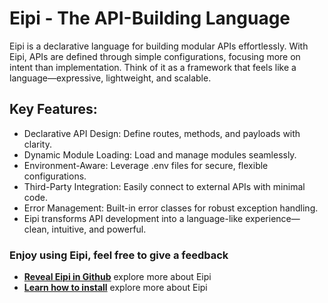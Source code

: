 # Eipi - The API-Building Language
Eipi is a declarative language for building modular APIs effortlessly. With Eipi, APIs are defined through simple configurations, focusing more on intent than implementation. Think of it as a framework that feels like a language—expressive, lightweight, and scalable.

## Key Features:
- Declarative API Design: Define routes, methods, and payloads with clarity.
- Dynamic Module Loading: Load and manage modules seamlessly.
- Environment-Aware: Leverage .env files for secure, flexible configurations.
- Third-Party Integration: Easily connect to external APIs with minimal code.
- Error Management: Built-in error classes for robust exception handling.
- Eipi transforms API development into a language-like experience—clean, intuitive, and powerful.

### Enjoy using Eipi, feel free to give a feedback
- **[Reveal Eipi in Github](https://github.com/am-eric-kweyunga/eipi)** explore more about Eipi
- **[Learn how to install](https://am-eric-kweyunga.github.io/eipi-docs/)** explore more about Eipi